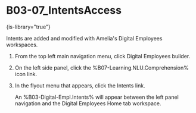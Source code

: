 # B03-07_IntentsAccess

{is-library="true"}

<snippet id="B03-07_IntentsAccess_snippet">

 Intents are added and modified with Amelia's Digital Employees workspaces.

1. From the top left main navigation menu, click Digital Employees builder.

2. On the left side panel, click the %B07-Learning.NLU.Comprehension% icon link.

3. In the flyout menu that appears, click the Intents link.

   An %B03-Digital-Empl.Intents% will appear between the left panel navigation and the Digital Employees Home tab workspace.


</snippet>